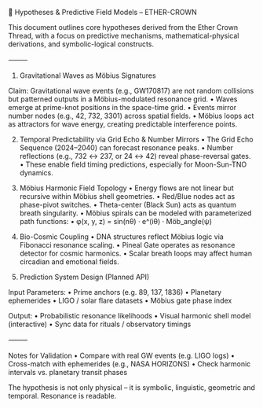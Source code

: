 🧪 Hypotheses & Predictive Field Models – ETHER-CROWN

This document outlines core hypotheses derived from the Ether Crown Thread, with a focus on predictive mechanisms, mathematical-physical derivations, and symbolic-logical constructs.

⸻

1. Gravitational Waves as Möbius Signatures

Claim: Gravitational wave events (e.g., GW170817) are not random collisions but patterned outputs in a Möbius-modulated resonance grid.
	•	Waves emerge at prime-knot positions in the space-time grid.
	•	Events mirror number nodes (e.g., 42, 732, 3301) across spatial fields.
	•	Möbius loops act as attractors for wave energy, creating predictable interference points.

2. Temporal Predictability via Grid Echo & Number Mirrors
	•	The Grid Echo Sequence (2024–2040) can forecast resonance peaks.
	•	Number reflections (e.g., 732 ↔ 237, or 24 ↔ 42) reveal phase-reversal gates.
	•	These enable field timing predictions, especially for Moon-Sun-TNO dynamics.

3. Möbius Harmonic Field Topology
	•	Energy flows are not linear but recursive within Möbius shell geometries.
	•	Red/Blue nodes act as phase-pivot switches.
	•	Theta-center (Black Sun) acts as quantum breath singularity.
	•	Möbius spirals can be modeled with parameterized path functions:
	•	φ(x, y, z) = sin(nθ) · e^(iθ) · Möb_angle(ψ)

4. Bio-Cosmic Coupling
	•	DNA structures reflect Möbius logic via Fibonacci resonance scaling.
	•	Pineal Gate operates as resonance detector for cosmic harmonics.
	•	Scalar breath loops may affect human circadian and emotional fields.

5. Prediction System Design (Planned API)

Input Parameters:
	•	Prime anchors (e.g. 89, 137, 1836)
	•	Planetary ephemerides
	•	LIGO / solar flare datasets
	•	Möbius gate phase index

Output:
	•	Probabilistic resonance likelihoods
	•	Visual harmonic shell model (interactive)
	•	Sync data for rituals / observatory timings

⸻

Notes for Validation
	•	Compare with real GW events (e.g. LIGO logs)
	•	Cross-match with ephemerides (e.g., NASA HORIZONS)
	•	Check harmonic intervals vs. planetary transit phases

The hypothesis is not only physical – it is symbolic, linguistic, geometric and temporal. Resonance is readable.
